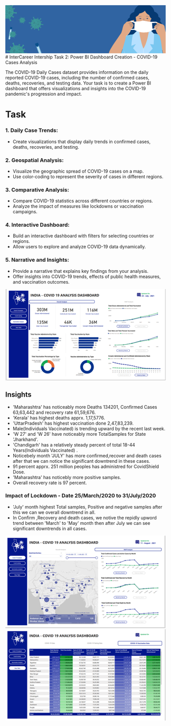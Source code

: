 <img src="covidbanner.png">
# InterCareer Intership Task 2: Power BI Dashboard Creation - COVID-19 Cases Analysis

The COVID-19 Daily Cases dataset provides information on
the daily reported COVID-19 cases, including the number of
confirmed cases, deaths, recoveries, and testing data. Your
task is to create a Power BI dashboard that offers
visualizations and insights into the COVID-19 pandemic's progression and impact.

# Task 

### 1. Daily Case Trends:
- Create visualizations that display daily trends in confirmed cases, deaths, recoveries, and
testing.
### 2. Geospatial Analysis:
- Visualize the geographic spread of COVID-19 cases on a map.
- Use color-coding to represent the severity of cases in different regions.
### 3. Comparative Analysis:
- Compare COVID-19 statistics across different countries or regions.
- Analyze the impact of measures like lockdowns or vaccination campaigns.
### 4. Interactive Dashboard:
- Build an interactive dashboard with filters for selecting countries or regions.
- Allow users to explore and analyze COVID-19 data dynamically.
### 5. Narrative and Insights:
- Provide a narrative that explains key findings from your analysis.
- Offer insights into COVID-19 trends, effects of public health measures, and vaccination
outcomes.

<img src="vaccine.png">

## Insights

- 'Maharashtra' has noticeably more Deaths 134201, Confirmed Cases 63,63,442 and recovery rate 61,59,676.
- 'Kerala' has highest deaths apprx. 1,17,5776.
- 'UttarPradesh' has highest vaccination done 2,47,83,239.
-  Male(Individuals Vaccinated) is trending upward by the recent last week.
-  'W 27' and 'W 26' have noticeably more TotalSamples for State 'Jharkhand'.
-  'Chandigarh' has a relatively steady percent of total 18-44 Years(Individuals Vaccinated) .
-  Noticebely month 'JULY' has more confirmed,recover and death cases after that we can notice the significant downtrend in these cases.
-  91 percent apprx. 251 million peoples has administred for CovidShield Dose.
-  'Maharashtra' has noticebly more positive samples.
-  Overall recovery rate is 97 percent.

### Impact of Lockdown - Date 25/March/2020 to 31/July/2020

- 'July' month highest Total samples, Positive and negative samples after this we can we overall downtrend in all.
- In Confirm ,Recovery and death cases, we notive the repidly upword trend between 'March' to 'May' month then after July we can see significant downtrends in all cases.

<img src="CMap.png"><img src="datat.png">

  




